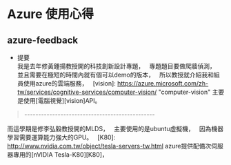 # Azure 使用心得  
## azure-feedback
* 提要  
我是去年修黃鍾揚教授開的科技創新設計專題，  
專題題目要做爬牆偵測，  
並且需要在極短的時間內就有個可以demo的版本，  
所以教授就介紹我和組員使用azure的雲端服務，  
[vision]: https://azure.microsoft.com/zh-tw/services/cognitive-services/computer-vision/  "computer-vision"
主要是使用[電腦視覺][vision]API。  
> -----------------------------------------------    

而這學期是修李弘毅教授開的MLDS，  
主要使用的是ubuntu虛擬機，  
因為機器學習需要運算能力強大的GPU。  
[K80]: http://www.nvidia.com.tw/object/tesla-servers-tw.html
azure提供配備次伺服器專用的[nVIDIA Tesla-K80][K80]，



